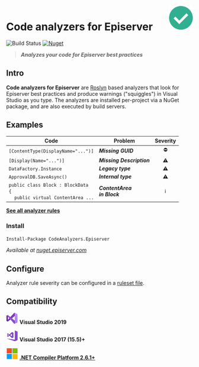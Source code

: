 <img src="docs/icon/icon64.png" align="right" />

# Code analyzers for Episerver
![Build Status](https://dev.azure.com/madsstorm/CodeAnalyzers.Episerver/_apis/build/status/CodeAnalyzers.Episerver?branchName=master)
[![Nuget](https://img.shields.io/badge/nuget-v1.0.1-blue)][nuget]

> **_Analyzes your code for Episerver best practices_**

## Intro
**Code analyzers for Episerver** are [Roslyn](https://docs.microsoft.com/visualstudio/extensibility/getting-started-with-roslyn-analyzers) based analyzers that look for Episerver best practices and produce warnings ("squiggles") in Visual Studio as you type.
The analyzers are installed per-project via a NuGet package, and are also executed by build servers.

## Examples
| Code | Problem | Severity |
|-----|---------|:-------:|
| `[ContentType(DisplayName="...")]` | **_Missing GUID_** | :no_entry: |
| `[Display(Name="...")]` | **_Missing Description_** | :warning: |
| `DataFactory.Instance` | **_Legacy type_** | :warning: |
| `ApprovalDB.SaveAsync()` | **_Internal type_** | :warning: |
| `public class Block : BlockData`<br>`{`<br>&nbsp;&nbsp;&nbsp;&nbsp;`public virtual ContentArea ...` | **_ContentArea<br>in Block_** | :information_source: |

[**See all analyzer rules**](/docs/rules/rules.md)

### Install
`Install-Package CodeAnalyzers.Episerver`

_Available at [nuget.episerver.com][nuget]_

## Configure
Analyzer rule severity can be configured in a [ruleset file](https://docs.microsoft.com/visualstudio/code-quality/using-rule-sets-to-group-code-analysis-rules).

## Compatibility
[![vs2019](docs/icon/vs2019.png)](#.#) **Visual Studio 2019**

[![vs2017](docs/icon/vs2017.png)](#.#) **Visual Studio 2017 (15.5)+**

[![compiler](docs/icon/microsoft.png)](#.#) [**.NET Compiler Platform 2.6.1+**](https://github.com/dotnet/roslyn)

[nuget]: https://nuget.episerver.com/package/?id=CodeAnalyzers.Episerver
